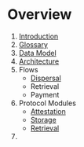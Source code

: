 # Overview

1. [Introduction](introduction.md)
2. [Glossary](definitions.md)
3. [Data Model](data-model.md)
4. [Architecture](architecture.md)
5. Flows
   * [Dispersal](broken-reference)
   * Retrieval
   * Payment
6. Protocol Modules
   * [Attestation](protocol-modules/attestation/attestation.md)
   * [Storage](protocol-modules/storage/overview.md)
   * [Retrieval](broken-reference)
7.
